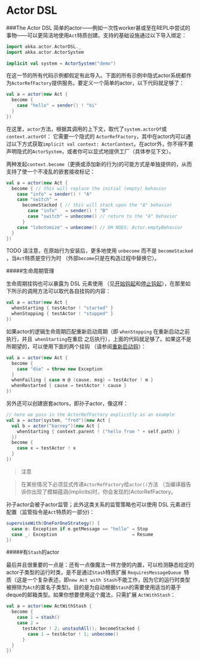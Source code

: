 # Actor DSL

###The Actor DSL
简单的actor——例如一次性worker甚或至在REPL中尝试的事物——可以更简洁地使用`Act`特质创建。支持的基础设施通过以下导入绑定：

```scala
import akka.actor.ActorDSL._
import akka.actor.ActorSystem
 
implicit val system = ActorSystem("demo")
```

在这一节的所有代码示例都假定有此导入。下面的所有示例中隐式actor系统都作为`ActorRefFactory`提供服务。要定义一个简单的actor，以下代码就足够了：

```scala
val a = actor(new Act {
  become {
    case "hello" ⇒ sender() ! "hi"
  }
})
```

在这里，`actor`方法，根据其调用的上下文，取代了``system.actorOf``或
``context.actorOf``： 它需要一个隐式的 `ActorRefFactory`，其中在actor内可以通过以下方式获取``implicit val context: ActorContext``。在actor外，你不得不要声明隐式的`ActorSystem`，或者你可以显式地提供工厂（具体参见下文）。

两种发起``context.become``（更换或添加新的行为)的可能方式是单独提供的，从而支持了使一个不凌乱的嵌套接收标记：

```scala
val a = actor(new Act {
  become { // this will replace the initial (empty) behavior
    case "info" ⇒ sender() ! "A"
    case "switch" ⇒
      becomeStacked { // this will stack upon the "A" behavior
        case "info"   ⇒ sender() ! "B"
        case "switch" ⇒ unbecome() // return to the "A" behavior
      }
    case "lobotomize" ⇒ unbecome() // OH NOES: Actor.emptyBehavior
  }
})
```

TODO
请注意，在原始行为安装后，更多地使用 ``unbecome`` 而不是 ``becomeStacked`` ，当`Act`特质是空行为时 （外部``become``只是在构造过程中替换它）。

#####生命周期管理

生命周期挂钩也可以暴露为 DSL 元素使用 （见[开始钩起](01_actors.md#start-hook-scala)和[停止钩起](01_actors.md#stop-hook-scala)），在那里如下所示的调用方法可以取代各自挂钩的内容：

```scala
val a = actor(new Act {
  whenStarting { testActor ! "started" }
  whenStopping { testActor ! "stopped" }
})
```

如果actor的逻辑生命周期匹配重新启动周期（即 ``whenStopping`` 在重新启动之前执行，并且`` whenStarting``在重启 之后执行），上面的代码就足够了。如果这不是所期望的，可以使用下面的两个挂钩 （请参阅[重新启动钩]((01_actors.md#restart-hook-scala))）：

```scala
val a = actor(new Act {
  become {
    case "die" ⇒ throw new Exception
  }
  whenFailing { case m @ (cause, msg) ⇒ testActor ! m }
  whenRestarted { cause ⇒ testActor ! cause }
})
```

另外还可以创建嵌套actors，即孙子actor，像这样：

```scala
// here we pass in the ActorRefFactory explicitly as an example
val a = actor(system, "fred")(new Act {
  val b = actor("barney")(new Act {
    whenStarting { context.parent ! ("hello from " + self.path) }
  })
  become {
    case x ⇒ testActor ! x
  }
})
```

> 注意

> 在某些情况下必须显式传递`ActorRefFactory`给`actor()`方法 （当编译器告诉你出现了模糊蕴涵(implicits)时，你会发现的)ActorRefFactory。

孙子actor会被子actor监管；此外这类关系的监管策略也可以使用 DSL 元素进行配置（监管指令是`Act`特质的一部分)：

```scala
superviseWith(OneForOneStrategy() {
  case e: Exception if e.getMessage == "hello" ⇒ Stop
  case _: Exception                            ⇒ Resume
})
```

#####有`Stash`的actor

最后并且很重要的一点是：还有一点像魔法一样方便的内置，可以检测静态给定的actor子类型的运行时类，是不是通过`Stash`特质扩展 `RequiresMessageQueue `特质（这是一个复杂表述，即``new Act with Stash``不能工作，因为它的运行时类型被擦除为``Act``的匿名子类型)。目的是为自动根据`Stash`的需要使用适当的基于deque的邮箱类型。如果你想要使用这个魔法，只需扩展 `ActWithStash`：

```scala
val a = actor(new ActWithStash {
  become {
    case 1 ⇒ stash()
    case 2 ⇒
      testActor ! 2; unstashAll(); becomeStacked {
        case 1 ⇒ testActor ! 1; unbecome()
      }
  }
})
```

